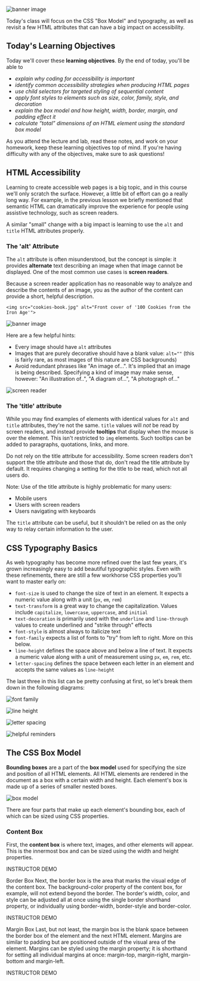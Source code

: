 ![banner image](./images/day-2-img-1.png)

Today's class will focus on the CSS "Box Model" and typography, as well as revisit a few HTML attributes that can have a big impact on accessibility.

## Today's Learning Objectives

Today we'll cover these **learning objectives**. By the end of today, you'll be able to

* *explain why coding for accessibility is important*
* *identify common accessibility strategies when producing HTML pages*
* *use child selectors for targeted styling of sequential content*
* *apply font styles to elements such as size, color, family, style, and decoration*
* *explain the box model and how height, width, border, margin, and padding effect it*
* *calculate “total” dimensions of an HTML element using the standard box model*

As you attend the lecture and lab, read these notes, and work on your homework, keep these learning objectives top of mind. If you're having difficulty with any of the objectives, make sure to ask questions!

## HTML Accessibility

Learning to create accessible web pages is a big topic, and in this course we'll only scratch the surface. However, a little bit of effort can go a really long way. For example, in the previous lesson we briefly mentioned that semantic HTML can dramatically improve the experience for people using assistive technology, such as screen readers.

A similar "small" change with a big impact is learning to use the `alt` and `title` HTML attributes properly.

### The 'alt' Attribute

The `alt` attribute is often misunderstood, but the concept is simple: it provides **alternate** text describing an image when that image cannot be displayed. One of the most common use cases is **screen readers**.

Because a screen reader application has no reasonable way to analyze and describe the contents of an image, you as the author of the content can provide a short, helpful description.
```
<img src="cookies-book.jpg" alt="Front cover of '100 Cookies from the Iron Age'">
```
![banner image](./images/day-2-img-2.png)

Here are a few helpful hints:

* Every image should have `alt` attributes
* Images that are purely decorative should have a blank value: `alt=""` (this is fairly rare, as most images of this nature are CSS backgrounds)
* Avoid redundant phrases like "An image of...". It's implied that an image is being described. Specifying a kind of image may make sense, however: "An illustration of..", "A diagram of...", "A photograph of..."

![screen reader](./images/day-2-img-7.png)

### The 'title' attribute

While you may find examples of elements with identical values for `alt` and `title` attributes, they're not the same. `title` values will *not* be read by screen readers, and instead provide **tooltips** that display when the mouse is over the element. This isn't restricted to `img` elements. Such tooltips can be added to paragraphs, quotations, links, and more.

Do not rely on the title attribute for accessibility. Some screen readers don't support the title attribute and those that do, don't read the title attribute by default. It requires changing a setting for the title to be read, which not all users do.

Note: Use of the title attribute is highly problematic for many users:

* Mobile users
* Users with screen readers
* Users navigating with keyboards

The `title` attribute can be useful, but it shouldn't be relied on as the only way to relay certain information to the user.

## CSS Typography Basics

As web typography has become more refined over the last few years, it's grown increasingly easy to add beautiful typographic styles. Even with these refinements, there are still a few workhorse CSS properties you'll want to master early on:

* `font-size` is used to change the size of text in an element. It expects a numeric value along with a unit (`px`, `em`, `rem`)
* `text-transform` is a great way to change the capitalization. Values include `capitalize`, `lowercase`, `uppercase`, and `initial`
* `text-decoration` is primarily used with the `underline` and `line-through` values to create underlined and "strike through" effects
* `font-style` is almost always to italicize text
* `font-family` expects a list of fonts to "try" from left to right. More on this below.
* `line-height` defines the space above and below a line of text. It expects a numeric value along with a unit of measurement using `px`, `em`, `rem`, etc.
* `letter-spacing` defines the space between each letter in an element and accepts the same values as `line-height`

The last three in this list can be pretty confusing at first, so let's break them down in the following diagrams:

![font family](./images/day-2-img-3.png)

![line height](./images/day-2-img-4.png)

![letter spacing](./images/day-2-img-5.png)

![helpful reminders](./images/day-2-img-8.png)

## The CSS Box Model

**Bounding boxes** are a part of the **box model** used for specifying the size and position of all HTML elements. All HTML elements are rendered in the document as a box with a certain width and height. Each element's box is made up of a series of smaller nested boxes.

![box model](./images/day-2-img-6.jpg)

There are four parts that make up each element's bounding box, each of which can be sized using CSS properties.

### Content Box

First, the **content box** is where text, images, and other elements will appear. This is the innermost box and can be sized using the width and height properties.

INSTRUCTOR DEMO

Border Box
Next, the border box is the area that marks the visual edge of the content box. The background-color property of the content box, for example, will not extend beyond the border. The border's width, color, and style can be adjusted all at once using the single border shorthand property, or individually using border-width, border-style and border-color.

INSTRUCTOR DEMO

Margin Box
Last, but not least, the margin box is the blank space between the border box of the element and the next HTML element. Margins are similar to padding but are positioned outside of the visual area of the element. Margins can be styled using the margin property;  it is shorthand for setting all individual margins at once: margin-top, margin-right, margin-bottom and  margin-left.

INSTRUCTOR DEMO
